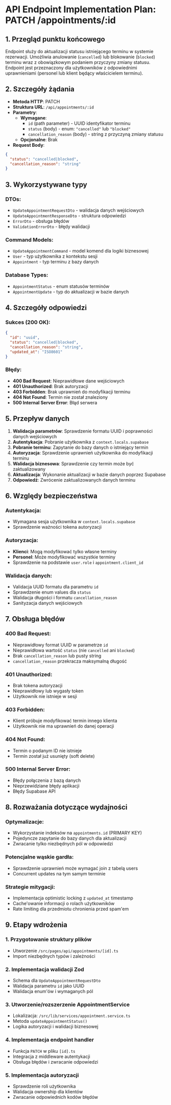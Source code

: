 # API Endpoint Implementation Plan: PATCH /appointments/:id

## 1. Przegląd punktu końcowego

Endpoint służy do aktualizacji statusu istniejącego terminu w systemie rezerwacji. Umożliwia anulowanie (`cancelled`) lub blokowanie (`blocked`) terminu wraz z obowiązkowym podaniem przyczyny zmiany statusu. Endpoint jest przeznaczony dla użytkowników z odpowiednimi uprawnieniami (personel lub klient będący właścicielem terminu).

## 2. Szczegóły żądania

- **Metoda HTTP**: PATCH
- **Struktura URL**: `/api/appointments/:id`
- **Parametry**:
  - **Wymagane**:
    - `id` (path parameter) - UUID identyfikator terminu
    - `status` (body) - enum: `"cancelled"` lub `"blocked"`
    - `cancellation_reason` (body) - string z przyczyną zmiany statusu
  - **Opcjonalne**: Brak
- **Request Body**:

```json
{
  "status": "cancelled|blocked",
  "cancellation_reason": "string"
}
```

## 3. Wykorzystywane typy

### DTOs:

- `UpdateAppointmentRequestDto` - walidacja danych wejściowych
- `UpdateAppointmentResponseDto` - struktura odpowiedzi
- `ErrorDto` - obsługa błędów
- `ValidationErrorDto` - błędy walidacji

### Command Models:

- `UpdateAppointmentCommand` - model komend dla logiki biznesowej
- `User` - typ użytkownika z kontekstu sesji
- `Appointment` - typ terminu z bazy danych

### Database Types:

- `AppointmentStatus` - enum statusów terminów
- `AppointmentUpdate` - typ do aktualizacji w bazie danych

## 4. Szczegóły odpowiedzi

### Sukces (200 OK):

```json
{
  "id": "uuid",
  "status": "cancelled|blocked",
  "cancellation_reason": "string",
  "updated_at": "ISO8601"
}
```

### Błędy:

- **400 Bad Request**: Nieprawidłowe dane wejściowych
- **401 Unauthorized**: Brak autoryzacji
- **403 Forbidden**: Brak uprawnień do modyfikacji terminu
- **404 Not Found**: Termin nie został znaleziony
- **500 Internal Server Error**: Błąd serwera

## 5. Przepływ danych

1. **Walidacja parametrów**: Sprawdzenie formatu UUID i poprawności danych wejściowych
2. **Autentykacja**: Pobranie użytkownika z `context.locals.supabase`
3. **Pobranie terminu**: Zapytanie do bazy danych o istniejący termin
4. **Autoryzacja**: Sprawdzenie uprawnień użytkownika do modyfikacji terminu
5. **Walidacja biznesowa**: Sprawdzenie czy termin może być zaktualizowany
6. **Aktualizacja**: Wykonanie aktualizacji w bazie danych poprzez Supabase
7. **Odpowiedź**: Zwrócenie zaktualizowanych danych terminu

## 6. Względy bezpieczeństwa

### Autentykacja:

- Wymagana sesja użytkownika w `context.locals.supabase`
- Sprawdzenie ważności tokena autoryzacji

### Autoryzacja:

- **Klienci**: Mogą modyfikować tylko własne terminy
- **Personel**: Może modyfikować wszystkie terminy
- Sprawdzenie na podstawie `user.role` i `appointment.client_id`

### Walidacja danych:

- Validacja UUID formatu dla parametru `id`
- Sprawdzenie enum values dla `status`
- Walidacja długości i formatu `cancellation_reason`
- Sanityzacja danych wejściowych

## 7. Obsługa błędów

### 400 Bad Request:

- Nieprawidłowy format UUID w parametrze `id`
- Nieprawidłowa wartość `status` (nie `cancelled` ani `blocked`)
- Brak `cancellation_reason` lub pusty string
- `cancellation_reason` przekracza maksymalną długość

### 401 Unauthorized:

- Brak tokena autoryzacji
- Nieprawidłowy lub wygasły token
- Użytkownik nie istnieje w sesji

### 403 Forbidden:

- Klient próbuje modyfikować termin innego klienta
- Użytkownik nie ma uprawnień do danej operacji

### 404 Not Found:

- Termin o podanym ID nie istnieje
- Termin został już usunięty (soft delete)

### 500 Internal Server Error:

- Błędy połączenia z bazą danych
- Nieprzewidziane błędy aplikacji
- Błędy Supabase API

## 8. Rozważania dotyczące wydajności

### Optymalizacje:

- Wykorzystanie indeksów na `appointments.id` (PRIMARY KEY)
- Pojedyncze zapytanie do bazy danych dla aktualizacji
- Zwracanie tylko niezbędnych pól w odpowiedzi

### Potencjalne wąskie gardła:

- Sprawdzenie uprawnień może wymagać join z tabelą users
- Concurrent updates na tym samym terminie

### Strategie mitygacji:

- Implementacja optimistic locking z `updated_at` timestamp
- Cache'owanie informacji o rolach użytkowników
- Rate limiting dla przedmiotu chronienia przed spam'em

## 9. Etapy wdrożenia

### 1. Przygotowanie struktury plików

- Utworzenie `/src/pages/api/appointments/[id].ts`
- Import niezbędnych typów i zależności

### 2. Implementacja walidacji Zod

- Schema dla `UpdateAppointmentRequestDto`
- Walidacja parametru `id` jako UUID
- Walidacja enum'ów i wymaganych pól

### 3. Utworzenie/rozszerzenie AppointmentService

- Lokalizacja: `/src/lib/services/appointment.service.ts`
- Metoda `updateAppointmentStatus()`
- Logika autoryzacji i walidacji biznesowej

### 4. Implementacja endpoint handler

- Funkcja `PATCH` w pliku `[id].ts`
- Integracja z middleware autentykacji
- Obsługa błędów i zwracanie odpowiedzi

### 5. Implementacja autoryzacji

- Sprawdzenie roli użytkownika
- Walidacja ownership dla klientów
- Zwracanie odpowiednich kodów błędów
